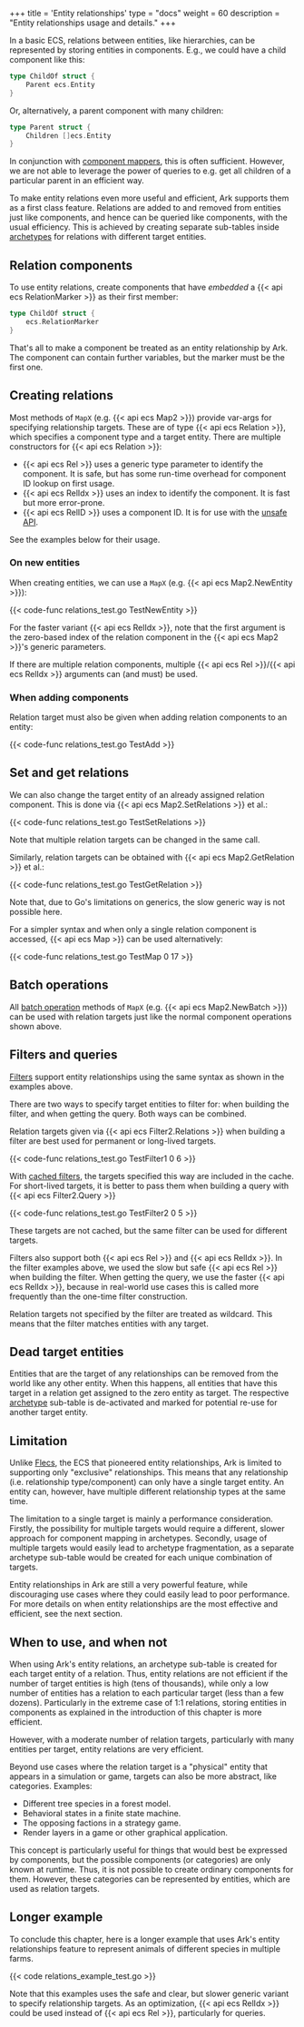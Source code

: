 +++
title = 'Entity relationships'
type = "docs"
weight = 60
description = "Entity relationships usage and details."
+++

In a basic ECS, relations between entities, like hierarchies, can be represented
by storing entities in components.
E.g., we could have a child component like this:

```go
type ChildOf struct {
    Parent ecs.Entity
}
```

Or, alternatively, a parent component with many children:

```go
type Parent struct {
    Children []ecs.Entity
}
```

In conjunction with [component mappers](../operations#component-mappers), this is often sufficient.
However, we are not able to leverage the power of queries to e.g. get all children of a particular parent in an efficient way.

To make entity relations even more useful and efficient, Ark supports them as a first class feature.
Relations are added to and removed from entities just like components,
and hence can be queried like components, with the usual efficiency.
This is achieved by creating separate sub-tables inside [archetypes](../architecture)
for relations with different target entities.

## Relation components

To use entity relations, create components that have *embedded* a {{< api ecs RelationMarker >}} as their first member:

```go
type ChildOf struct {
    ecs.RelationMarker
}
```

That's all to make a component be treated as an entity relationship by Ark.
The component can contain further variables, but the marker must be the first one.

## Creating relations

Most methods of `MapX` (e.g. {{< api ecs Map2 >}}) provide var-args for specifying relationship targets.
These are of type {{< api ecs Relation >}}, which specifies a component type and a target entity.
There are multiple constructors for {{< api ecs Relation >}}:

- {{< api ecs Rel >}} uses a generic type parameter to identify the component. It is safe, but has some run-time overhead for component ID lookup on first usage.
- {{< api ecs RelIdx >}} uses an index to identify the component. It is fast but more error-prone.
- {{< api ecs RelID >}} uses a component ID. It is for use with the [unsafe API](../unsafe/).

See the examples below for their usage.

### On new entities

When creating entities, we can use a `MapX` (e.g. {{< api ecs Map2.NewEntity >}}):

{{< code-func relations_test.go TestNewEntity >}}

For the faster variant {{< api ecs RelIdx >}}, note that the first argument
is the zero-based index of the relation component in the {{< api ecs Map2 >}}'s generic parameters.

If there are multiple relation components, multiple {{< api ecs Rel >}}/{{< api ecs RelIdx >}} arguments can (and must) be used.

### When adding components

Relation target must also be given when adding relation components to an entity:

{{< code-func relations_test.go TestAdd >}}

## Set and get relations

We can also change the target entity of an already assigned relation component.
This is done via {{< api ecs Map2.SetRelations >}} et al.:

{{< code-func relations_test.go TestSetRelations >}}

Note that multiple relation targets can be changed in the same call.

Similarly, relation targets can be obtained with {{< api ecs Map2.GetRelation >}} et al.:

{{< code-func relations_test.go TestGetRelation >}}

Note that, due to Go's limitations on generics, the slow generic way is not possible here.

For a simpler syntax and when only a single relation component is accessed,
{{< api ecs Map >}} can be used alternatively:

{{< code-func relations_test.go TestMap 0 17 >}}

## Batch operations

All [batch operation](../batch) methods of `MapX` (e.g. {{< api ecs Map2.NewBatch >}}) can be used with relation targets just like the normal component operations shown above.

## Filters and queries

[Filters](../queries) support entity relationships using the same syntax as shown in the examples above.

There are two ways to specify target entities to filter for: when building the filter, and when getting the query.
Both ways can be combined.

Relation targets given via {{< api ecs Filter2.Relations >}} when building a filter are best used for permanent or long-lived targets.

{{< code-func relations_test.go TestFilter1 0 6 >}}

With [cached filters](../queries#filter-caching), the targets specified this way are included in the cache.
For short-lived targets, it is better to pass them when building a query with {{< api ecs Filter2.Query >}}

{{< code-func relations_test.go TestFilter2 0 5 >}}

These targets are not cached, but the same filter can be used for different targets.

Filters also support both {{< api ecs Rel >}} and {{< api ecs RelIdx >}}.
In the filter examples above, we used the slow but safe {{< api ecs Rel >}} when building the filter.
When getting the query, we use the faster {{< api ecs RelIdx >}},
because in real-world use cases this is called more frequently than the one-time filter construction.

Relation targets not specified by the filter are treated as wildcard.
This means that the filter matches entities with any target.

## Dead target entities

Entities that are the target of any relationships can be removed from the world like any other entity.
When this happens, all entities that have this target in a relation get assigned to the zero entity as target.
The respective [archetype](../architecture) sub-table is de-activated and marked for potential re-use for another target entity.

## Limitation

Unlike [Flecs](https://flecs.dev), the ECS that pioneered entity relationships,
Ark is limited to supporting only "exclusive" relationships.
This means that any relationship (i.e. relationship type/component) can only have a single target entity.
An entity can, however, have multiple different relationship types at the same time.

The limitation to a single target is mainly a performance consideration.
Firstly, the possibility for multiple targets would require a different,
slower approach for component mapping in archetypes.
Secondly, usage of multiple targets would easily lead to archetype fragmentation,
as a separate archetype sub-table would be created for each unique combination of targets.

Entity relationships in Ark are still a very powerful feature,
while discouraging use cases where they could easily lead to poor performance.
For more details on when entity relationships are the most effective and efficient,
see the next section.

## When to use, and when not

When using Ark's entity relations, an archetype sub-table is created for each target entity of a relation.
Thus, entity relations are not efficient if the number of target entities is high (tens of thousands),
while only a low number of entities has a relation to each particular target (less than a few dozens).
Particularly in the extreme case of 1:1 relations, storing entities in components
as explained in the introduction of this chapter is more efficient.

However, with a moderate number of relation targets, particularly with many entities per target,
entity relations are very efficient.

Beyond use cases where the relation target is a "physical" entity that appears
in a simulation or game, targets can also be more abstract, like categories.
Examples:

 - Different tree species in a forest model.
 - Behavioral states in a finite state machine.
 - The opposing factions in a strategy game.
 - Render layers in a game or other graphical application.

This concept is particularly useful for things that would best be expressed by components,
but the possible components (or categories) are only known at runtime.
Thus, it is not possible to create ordinary components for them.
However, these categories can be represented by entities, which are used as relation targets.

## Longer example

To conclude this chapter, here is a longer example that uses Ark's entity relationships feature
to represent animals of different species in multiple farms.

{{< code relations_example_test.go >}}

Note that this examples uses the safe and clear, but slower generic variant to specify relationship targets.
As an optimization, {{< api ecs RelIdx >}} could be used instead of {{< api ecs Rel >}}, particularly for queries.